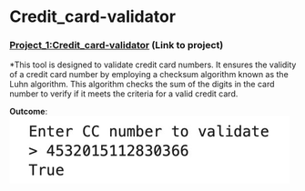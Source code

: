 # Credit_card-validator
### [Project_1:Credit_card-validator](https://github.com/PRANAVKUMAR183/Credit_card-validator) (Link to project)

*This tool is designed to validate credit card numbers. It ensures the validity of a credit card number by employing a checksum algorithm known as the Luhn algorithm. This algorithm checks the sum of the digits in the card number to verify if it meets the criteria for a valid credit card.


**Outcome**:
![](Validator.jpeg)

